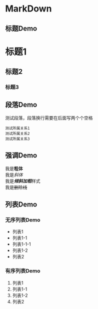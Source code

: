 # MarkDown
## 标题Demo
# 标题1	
## 标题2
### 标题3

## 段落Demo
测试段落，段落换行需要在后面写两个个空格  

    测试所属关系1
    测试所属关系2
    测试所属关系3
    
## 强调Demo
 我是**粗体**  
我是*斜体*  
我是***倾斜加粗***样式  
我是~~删除线~~


## 列表Demo

### 无序列表Demo
- 列表1  
 - 列表1-1
  - 列表1-1-1
 - 列表1-2
- 列表2

### 有序列表Demo
1. 列表1  
 1. 列表1-1  
 2. 列表1-2   
2. 列表2
